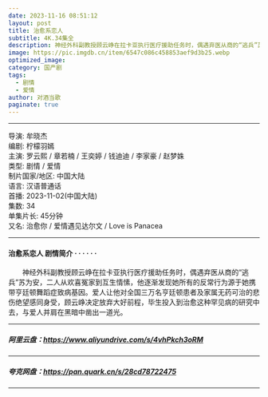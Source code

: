 ```yaml
---
date: 2023-11-16 08:51:12
layout: post
title: 治愈系恋人
subtitle: 4K.34集全
description: 神经外科副教授顾云峥在拉卡亚执行医疗援助任务时，偶遇弃医从商的“逃兵”苏为安，二人从欢喜冤家到互生情愫，他逐渐发现她所有的反常行为源于她携带亨廷顿舞蹈症致病基因....
image: https://pic.imgdb.cn/item/6547c086c458853aef9d3b25.webp
optimized_image: 
category: 国产剧
tags:
  - 剧情
  - 爱情
author: 对酒当歌
paginate: true
---
```


---

导演: 牟晓杰  
编剧: 柠檬羽嫣  
主演: 罗云熙 / 章若楠 / 王奕婷 / 钱迪迪 / 李家豪 / 赵梦姝  
类型: 剧情 / 爱情  
制片国家/地区: 中国大陆  
语言: 汉语普通话  
首播: 2023-11-02(中国大陆)  
集数: 34  
单集片长: 45分钟  
又名: 治愈你 / 爱情遇见达尔文 / Love is Panacea  

---

#### 治愈系恋人 剧情简介 · · · · · ·

　　神经外科副教授顾云峥在拉卡亚执行医疗援助任务时，偶遇弃医从商的“逃兵”苏为安，二人从欢喜冤家到互生情愫，他逐渐发现她所有的反常行为源于她携带亨廷顿舞蹈症致病基因。爱人让他对全国三万名亨廷顿患者及家属无药可治的悲伤绝望感同身受，顾云峥决定放弃大好前程，毕生投入到治愈这种罕见病的研究中去，与爱人并肩在黑暗中凿出一道光。

---

##### 阿里云盘：<https://www.aliyundrive.com/s/4vhPkch3oRM>

---

##### 夸克网盘：<https://pan.quark.cn/s/28cd78722475>

---
